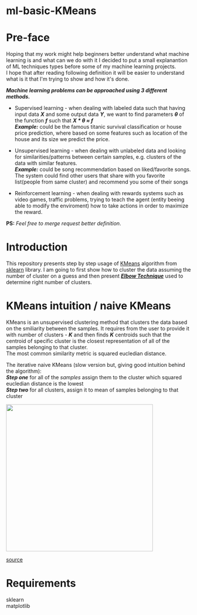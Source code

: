 # ml-basic-KMeans

# Pre-face
Hoping that my work might help beginners better understand what machine learning is and what can we do with it I decided to put a small explanantion of ML techniques types before some of my machine learning projects.  
I hope that after reading following definition it will be easier to understand what is it that I'm trying to show and how it's done.

***Machine learning problems can be approached using 3 different methods.***
* Supervised learning - when dealing with labeled data such that having input data ***_X_*** and some output data ***_Y_***, we want to find parameters ***_θ_*** of the function ***_f_*** such that ***_X_ *  _θ_ ≈ _f_***  
***Example:*** could be the famous titanic survival classification or house price prediction, where based on some features such as location of the house and its size we predict the price.  

* Unsupervised learning - when dealing with unlabeled data and looking for similarities/patterns between certain samples, e.g. clusters of the data with similar features.  
***Example:*** could be song recommendation based on liked/favorite songs. The system could find other users that share with you favorite list(people from same cluster) and recommend you some of their songs

* Reinforcement learning - when dealing with rewards systems such as video games, traffic problems, trying to teach the agent (entity beeing able to modify the enviroment) how to take actions in order to maximize the reward.

**PS:**
_Feel free to merge request better definition_.

# Introduction
This repository presents step by step usage of [KMeans](https://scikit-learn.org/stable/modules/generated/sklearn.cluster.KMeans.html#sklearn.cluster.KMeans) algorithm from [sklearn](https://scikit-learn.org/stable/) library. I am going to first show how to cluster the data assuming the number of cluster on a guess and then present [***Elbow Technique***](https://en.wikipedia.org/wiki/Elbow_method_(clustering)#:~:text=In%20cluster%20analysis%2C%20the%20elbow,number%20of%20clusters%20to%20use) used to determine right number of clusters.

# KMeans intuition / naive KMeans
KMeans is an unsupervised clustering method that clusters the data based on the smiliarity between the samples. 
It requires from the user to provide it with number of clusters - ***K*** and then finds ***K*** centroids such that the centroid of specific cluster is the closest representation of all of the samples belonging to that cluster.  
The most common similarity metric is squared eucledian distance.

The iterative naive KMeans (slow version but, giving good intuition behind the algorithm):  
***Step one*** for all of the _samples_ assign them to the cluster which squared eucledian distance is the lowest  
***Step two*** for all clusters, assign it to mean of samples belonging to that cluster  

<img src="https://upload.wikimedia.org/wikipedia/commons/e/ea/K-means_convergence.gif" width="400" height="400"/>

[source](https://commons.wikimedia.org/wiki/File:K-means_convergence.gif)

# Requirements
sklearn  
matplotlib
